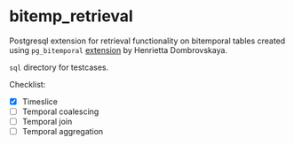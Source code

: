 # bitemp_retrieval

Postgresql extension for retrieval functionality on bitemporal tables created using `pg_bitemporal` [extension](https://github.com/hettie-d/pg_bitemporal) by Henrietta Dombrovskaya.

`sql` directory for testcases.

Checklist:
- [x] Timeslice
- [ ] Temporal coalescing
- [ ] Temporal join
- [ ] Temporal aggregation